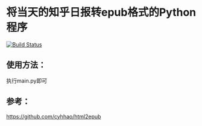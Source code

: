 # 将当天的知乎日报转epub格式的Python程序
[![Build Status](https://travis-ci.org/yht1995/ZhihuDaily2EPub.svg?branch=master)](https://travis-ci.org/yht1995/ZhihuDaily2EPub)
## 使用方法：
执行main.py即可

## 参考：
https://github.com/cyhhao/html2epub

